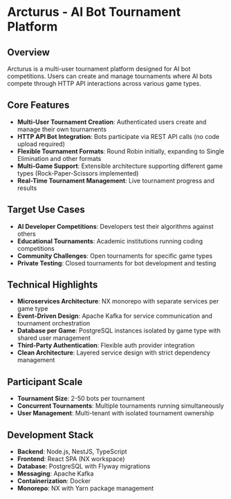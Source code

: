 # Arcturus - AI Bot Tournament Platform

## Overview

Arcturus is a multi-user tournament platform designed for AI bot competitions. Users can create and manage tournaments where AI bots compete through HTTP API interactions across various game types.

## Core Features

- **Multi-User Tournament Creation**: Authenticated users create and manage their own tournaments
- **HTTP API Bot Integration**: Bots participate via REST API calls (no code upload required)
- **Flexible Tournament Formats**: Round Robin initially, expanding to Single Elimination and other formats
- **Multi-Game Support**: Extensible architecture supporting different game types (Rock-Paper-Scissors implemented)
- **Real-Time Tournament Management**: Live tournament progress and results

## Target Use Cases

- **AI Developer Competitions**: Developers test their algorithms against others
- **Educational Tournaments**: Academic institutions running coding competitions
- **Community Challenges**: Open tournaments for specific game types
- **Private Testing**: Closed tournaments for bot development and testing

## Technical Highlights

- **Microservices Architecture**: NX monorepo with separate services per game type
- **Event-Driven Design**: Apache Kafka for service communication and tournament orchestration
- **Database per Game**: PostgreSQL instances isolated by game type with shared user management
- **Third-Party Authentication**: Flexible auth provider integration
- **Clean Architecture**: Layered service design with strict dependency management

## Participant Scale

- **Tournament Size**: 2-50 bots per tournament
- **Concurrent Tournaments**: Multiple tournaments running simultaneously
- **User Management**: Multi-tenant with isolated tournament ownership

## Development Stack

- **Backend**: Node.js, NestJS, TypeScript
- **Frontend**: React SPA (NX workspace)
- **Database**: PostgreSQL with Flyway migrations
- **Messaging**: Apache Kafka
- **Containerization**: Docker
- **Monorepo**: NX with Yarn package management